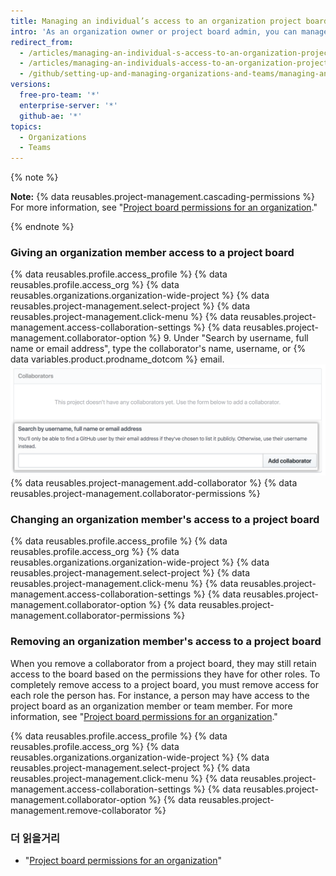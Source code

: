 ```yaml
---
title: Managing an individual’s access to an organization project board
intro: 'As an organization owner or project board admin, you can manage an individual member''s access to a project board owned by your organization.'
redirect_from:
  - /articles/managing-an-individual-s-access-to-an-organization-project-board
  - /articles/managing-an-individuals-access-to-an-organization-project-board
  - /github/setting-up-and-managing-organizations-and-teams/managing-an-individuals-access-to-an-organization-project-board
versions:
  free-pro-team: '*'
  enterprise-server: '*'
  github-ae: '*'
topics:
  - Organizations
  - Teams
---
```


{% note %}

**Note:** {% data reusables.project-management.cascading-permissions %} For more information, see "[Project board permissions for an organization](/articles/project-board-permissions-for-an-organization)."

{% endnote %}

### Giving an organization member access to a project board

{% data reusables.profile.access_profile %}
{% data reusables.profile.access_org %}
{% data reusables.organizations.organization-wide-project %}
{% data reusables.project-management.select-project %}
{% data reusables.project-management.click-menu %}
{% data reusables.project-management.access-collaboration-settings %}
{% data reusables.project-management.collaborator-option %}
9. Under "Search by username, full name or email address", type the collaborator's name, username, or {% data variables.product.prodname_dotcom %} email. ![The Collaborators section with the Octocat's username entered in the search field](/assets/images/help/projects/org-project-collaborators-find-name.png)
{% data reusables.project-management.add-collaborator %}
{% data reusables.project-management.collaborator-permissions %}

### Changing an organization member's access to a project board

{% data reusables.profile.access_profile %}
{% data reusables.profile.access_org %}
{% data reusables.organizations.organization-wide-project %}
{% data reusables.project-management.select-project %}
{% data reusables.project-management.click-menu %}
{% data reusables.project-management.access-collaboration-settings %}
{% data reusables.project-management.collaborator-option %}
{% data reusables.project-management.collaborator-permissions %}

### Removing an organization member's access to a project board

When you remove a collaborator from a project board, they may still retain access to the board based on the permissions they have for other roles. To completely remove access to a project board, you must remove access for each role the person has. For instance, a person may have access to the project board as an organization member or team member. For more information, see "[Project board permissions for an organization](/articles/project-board-permissions-for-an-organization)."

{% data reusables.profile.access_profile %}
{% data reusables.profile.access_org %}
{% data reusables.organizations.organization-wide-project %}
{% data reusables.project-management.select-project %}
{% data reusables.project-management.click-menu %}
{% data reusables.project-management.access-collaboration-settings %}
{% data reusables.project-management.collaborator-option %}
{% data reusables.project-management.remove-collaborator %}

### 더 읽을거리

- "[Project board permissions for an organization](/articles/project-board-permissions-for-an-organization)"
